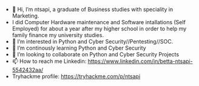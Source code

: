 - 👋 Hi, I’m ntsapi, a graduate of Business studies with speciality in Marketing.
-   I did Computer Hardware maintenance and Software intallations (Self Employed) for about a year after my higher school in order to help my family finance my university studies.
- 👀 I’m interested in Python and Cyber Security//Pentesting//SOC.
- 🌱 I’m continously learning Python and Cyber Security
- 💞️ I’m looking to collaborate on Python and Cyber Security Projects
- 📫 How to reach me Linkedin: https://www.linkedin.com/in/betta-ntsapi-5542432aa/
-   Tryhackme profile: https://tryhackme.com/p/ntsapi

<!---
bettantsapi/bettantsapi is a ✨ special ✨ repository because its `README.md` (this file) appears on your GitHub profile.
You can click the Preview link to take a look at your changes.
--->
